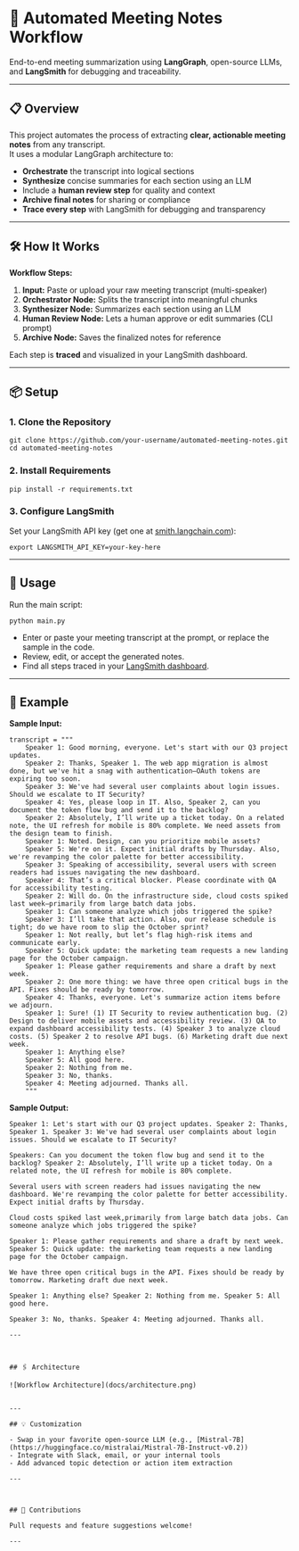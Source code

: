 
# 🚀 Automated Meeting Notes Workflow

End-to-end meeting summarization using **LangGraph**, open-source LLMs, and **LangSmith** for debugging and traceability.

---

## 📋 Overview

This project automates the process of extracting **clear, actionable meeting notes** from any transcript.  
It uses a modular LangGraph architecture to:
- **Orchestrate** the transcript into logical sections
- **Synthesize** concise summaries for each section using an LLM
- Include a **human review step** for quality and context
- **Archive final notes** for sharing or compliance
- **Trace every step** with LangSmith for debugging and transparency

---

## 🛠️ How It Works

**Workflow Steps:**
1. **Input:** Paste or upload your raw meeting transcript (multi-speaker)
2. **Orchestrator Node:** Splits the transcript into meaningful chunks
3. **Synthesizer Node:** Summarizes each section using an LLM
4. **Human Review Node:** Lets a human approve or edit summaries (CLI prompt)
5. **Archive Node:** Saves the finalized notes for reference

Each step is **traced** and visualized in your LangSmith dashboard.

---

## 📦 Setup

### 1. Clone the Repository

```
git clone https://github.com/your-username/automated-meeting-notes.git
cd automated-meeting-notes
```

### 2. Install Requirements

```
pip install -r requirements.txt
```

### 3. Configure LangSmith

Set your LangSmith API key (get one at [smith.langchain.com](https://smith.langchain.com/)):

```
export LANGSMITH_API_KEY=your-key-here
```

---

## 🚀 Usage

Run the main script:

```
python main.py
```

- Enter or paste your meeting transcript at the prompt, or replace the sample in the code.
- Review, edit, or accept the generated notes.
- Find all steps traced in your [LangSmith dashboard](https://smith.langchain.com/).

---

## 🧩 Example

**Sample Input:**
```
transcript = """
    Speaker 1: Good morning, everyone. Let's start with our Q3 project updates. 
    Speaker 2: Thanks, Speaker 1. The web app migration is almost done, but we've hit a snag with authentication—OAuth tokens are expiring too soon.
    Speaker 3: We've had several user complaints about login issues. Should we escalate to IT Security?
    Speaker 4: Yes, please loop in IT. Also, Speaker 2, can you document the token flow bug and send it to the backlog?
    Speaker 2: Absolutely, I’ll write up a ticket today. On a related note, the UI refresh for mobile is 80% complete. We need assets from the design team to finish.
    Speaker 1: Noted. Design, can you prioritize mobile assets?
    Speaker 5: We're on it. Expect initial drafts by Thursday. Also, we're revamping the color palette for better accessibility.
    Speaker 3: Speaking of accessibility, several users with screen readers had issues navigating the new dashboard.
    Speaker 4: That’s a critical blocker. Please coordinate with QA for accessibility testing.
    Speaker 2: Will do. On the infrastructure side, cloud costs spiked last week—primarily from large batch data jobs.
    Speaker 1: Can someone analyze which jobs triggered the spike?
    Speaker 3: I’ll take that action. Also, our release schedule is tight; do we have room to slip the October sprint?
    Speaker 1: Not really, but let’s flag high-risk items and communicate early.
    Speaker 5: Quick update: the marketing team requests a new landing page for the October campaign.
    Speaker 1: Please gather requirements and share a draft by next week.
    Speaker 2: One more thing: we have three open critical bugs in the API. Fixes should be ready by tomorrow.
    Speaker 4: Thanks, everyone. Let's summarize action items before we adjourn.
    Speaker 1: Sure! (1) IT Security to review authentication bug. (2) Design to deliver mobile assets and accessibility review. (3) QA to expand dashboard accessibility tests. (4) Speaker 3 to analyze cloud costs. (5) Speaker 2 to resolve API bugs. (6) Marketing draft due next week.
    Speaker 1: Anything else?
    Speaker 5: All good here.
    Speaker 2: Nothing from me.
    Speaker 3: No, thanks.
    Speaker 4: Meeting adjourned. Thanks all.
    """
```

**Sample Output:**
```
Speaker 1: Let's start with our Q3 project updates. Speaker 2: Thanks, Speaker 1. Speaker 3: We've had several user complaints about login issues. Should we escalate to IT Security?

Speakers: Can you document the token flow bug and send it to the backlog? Speaker 2: Absolutely, I’ll write up a ticket today. On a related note, the UI refresh for mobile is 80% complete.

Several users with screen readers had issues navigating the new dashboard. We're revamping the color palette for better accessibility. Expect initial drafts by Thursday.

Cloud costs spiked last week,primarily from large batch data jobs. Can someone analyze which jobs triggered the spike?

Speaker 1: Please gather requirements and share a draft by next week. Speaker 5: Quick update: the marketing team requests a new landing page for the October campaign.

We have three open critical bugs in the API. Fixes should be ready by tomorrow. Marketing draft due next week.

Speaker 1: Anything else? Speaker 2: Nothing from me. Speaker 5: All good here.

Speaker 3: No, thanks. Speaker 4: Meeting adjourned. Thanks all.

---



## 🖇️ Architecture

![Workflow Architecture](docs/architecture.png)


---

## 💡 Customization

- Swap in your favorite open-source LLM (e.g., [Mistral-7B](https://huggingface.co/mistralai/Mistral-7B-Instruct-v0.2))
- Integrate with Slack, email, or your internal tools
- Add advanced topic detection or action item extraction

---



## 🤝 Contributions

Pull requests and feature suggestions welcome!

---


